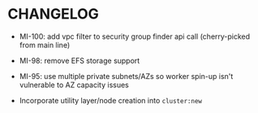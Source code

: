 # CHANGELOG

* MI-100: add vpc filter to security group finder api call (cherry-picked from main line)

* MI-98: remove EFS storage support

* MI-95: use multiple private subnets/AZs so worker spin-up isn't vulnerable to AZ capacity issues

* Incorporate utility layer/node creation into `cluster:new`
